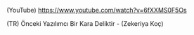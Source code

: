 (YouTube) https://www.youtube.com/watch?v=6fXXMS0F5Os

(TR) Önceki Yazılımcı Bir Kara Deliktir - (Zekeriya Koç)

